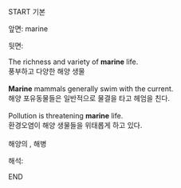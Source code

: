 START
기본

앞면:
marine


뒷면:
<div>The richness and variety of <strong>marine</strong> life. </div><div><div>풍부하고 다양한 해양 생물</div></div><div><br></div><div><div><strong>Marine</strong> mammals generally swim with the current. </div><div><div>해양 포유동물들은 일반적으로 물결을 타고 헤엄을 친다.</div></div></div><div><br></div><div><div>Pollution is threatening <strong>marine</strong> life. </div><div><div>환경오염이 해양 생물들을 위태롭게 하고 있다.</div></div></div><div><br></div><div>해양의 , 해병</div>


해석:
<!--ID: 1746614454254-->
END